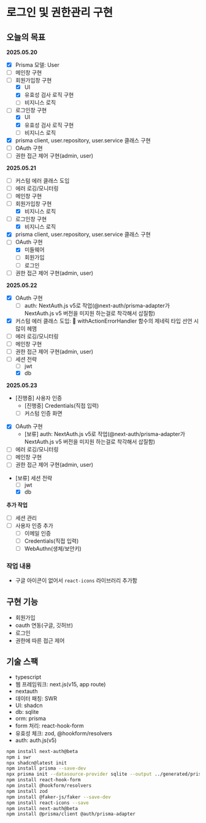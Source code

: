 # 로그인 및 권한관리 구현

## 오늘의 목표

**2025.05.20**  

- [x] Prisma 모델: User  
- [ ] 메인창 구현  
- [ ] 회원가입창 구현  
  - [x] UI
  - [x] 유효성 검사 로직 구현
  - [ ] 비지니스 로직
- [ ] 로그인창 구현  
  - [x] UI
  - [x] 유효성 검사 로직 구현
  - [ ] 비지니스 로직  
- [x] prisma client, user.repository, user.service 클래스 구현
- [ ] OAuth 구현  
- [ ] 권한 접근 제어 구현(admin, user)  

**2025.05.21**  

- [ ] 커스텀 에러 클래스 도입
- [ ] 에러 로깅/모니터링
- [ ] 메인창 구현  
- [ ] 회원가입창 구현  
  - [x] 비지니스 로직
- [ ] 로그인창 구현  
  - [x] 비지니스 로직  
- [x] prisma client, user.repository, user.service 클래스 구현
- [ ] OAuth 구현
  - [x] 미들웨어  
  - [ ] 회원가입
  - [ ] 로그인
- [ ] 권한 접근 제어 구현(admin, user)  

**2025.05.22**  

- [x] OAuth 구현  
  - [ ] auth: NextAuth.js v5로 작업(@next-auth/prisma-adapter가 NextAuth.js v5 버전을 미지원 하는걸로 착각해서 삽질함)
- [x] 커스텀 에러 클래스 도입: 🚨 withActionErrorHandler 함수의 제네릭 타입 선언 시 많이 헤맴
- [ ] 에러 로깅/모니터링
- [ ] 메인창 구현  
- [ ] 권한 접근 제어 구현(admin, user)  
- [ ] 세션 전략
  - [ ] jwt
  - [x] db

**2025.05.23**  

- [진행중] 사용자 인증
  - [진행중] Credentials(직접 입력)
  - [ ] 커스텀 인증 화면
- [x] OAuth 구현  
  - [보류] auth: NextAuth.js v5로 작업(@next-auth/prisma-adapter가 NextAuth.js v5 버전을 미지원 하는걸로 착각해서 삽질함)
- [ ] 에러 로깅/모니터링
- [ ] 메인창 구현  
- [ ] 권한 접근 제어 구현(admin, user)  
- [보류] 세션 전략
  - [ ] jwt
  - [x] db

**추가 작업**  

- [ ] 세션 관리
- [ ] 사용자 인증 추가
  - [ ] 이메일 인증
  - [ ] Credentials(직접 입력)
  - [ ] WebAuthn(생체/보안키)

### 작업 내용

- 구글 아이콘이 없어서 `react-icons` 라이브러리 추가함


## 구현 기능  

- 회원가입
- oauth 연동(구글, 깃허브)
- 로그인
- 권한에 따른 접근 제어

## 기술 스팩

- typescript  
- 웹 프레임워크: next.js(v15, app route)
- nextauth
- 데이터 패칭: SWR
- UI: shadcn
- db: sqlite
- orm: prisma
- form 처리: react-hook-form
- 유효성 체크: zod, @hookform/resolvers
- auth: auth.js(v5)

```zsh
npm install next-auth@beta
npm i swr
npx shadcn@latest init
npm install prisma --save-dev
npx prisma init --datasource-provider sqlite --output ../generated/prisma
npm install react-hook-form
npm install @hookform/resolvers
npm install zod
npm install @faker-js/faker --save-dev
npm install react-icons --save
npm install next-auth@beta
npm install @prisma/client @auth/prisma-adapter
```

